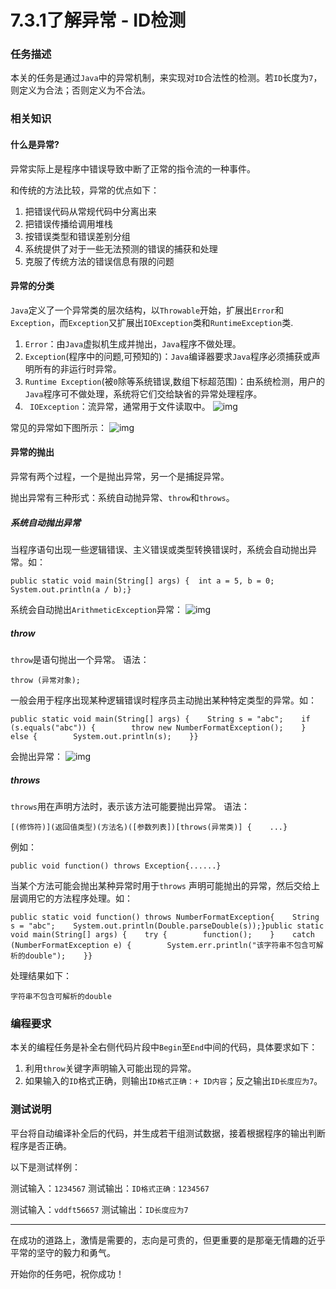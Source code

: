 # 7.3.1了解异常 - ID检测

### 任务描述

本关的任务是通过`Java`中的异常机制，来实现对`ID`合法性的检测。若`ID`长度为`7`，则定义为合法；否则定义为不合法。

### 相关知识

#### 什么是异常?

异常实际上是程序中错误导致中断了正常的指令流的一种事件。

和传统的方法比较，异常的优点如下：

1. 把错误代码从常规代码中分离出来
2. 把错误传播给调用堆栈
3. 按错误类型和错误差别分组
4. 系统提供了对于一些无法预测的错误的捕获和处理
5. 克服了传统方法的错误信息有限的问题

#### 异常的分类

`Java`定义了一个异常类的层次结构，以`Throwable`开始，扩展出`Error`和`Exception`，而`Exception`又扩展出`IOException`类和`RuntimeException`类.

1. `Error`：由`Java`虚拟机生成并抛出，`Java`程序不做处理。
2. `Exception`(程序中的问题,可预知的)：`Java`编译器要求`Java`程序必须捕获或声明所有的非运行时异常。
3. `Runtime Exception`(被`0`除等系统错误,数组下标超范围)：由系统检测，用户的`Java`程序可不做处理，系统将它们交给缺省的异常处理程序。
4. ` IOException`：流异常，通常用于文件读取中。 ![img](https://data.educoder.net/api/attachments/YkRtb0x6Tk1aTEtxcDh0UTVvanUrdz09)

常见的异常如下图所示： ![img](https://data.educoder.net/api/attachments/Mm85L0gzM2JWQjRmUGZVQ0Fqd0k2UT09)

#### 异常的抛出

异常有两个过程，一个是抛出异常，另一个是捕捉异常。

抛出异常有三种形式：系统自动抛异常、`throw`和`throws`。

##### 系统自动抛出异常

当程序语句出现一些逻辑错误、主义错误或类型转换错误时，系统会自动抛出异常。如：

```
public static void main(String[] args) {  int a = 5, b = 0;  System.out.println(a / b);}
```

系统会自动抛出`ArithmeticException`异常： ![img](https://data.educoder.net/api/attachments/cHBtOU85TGtoSFYxQWxrT3RtTmUwdz09)

##### throw

`throw`是语句抛出一个异常。 语法：

```
throw (异常对象);
```

一般会用于程序出现某种逻辑错误时程序员主动抛出某种特定类型的异常。如：

```
public static void main(String[] args) {    String s = "abc";    if (s.equals("abc")) {        throw new NumberFormatException();    }    else {        System.out.println(s);    }}
```

会抛出异常： ![img](https://data.educoder.net/api/attachments/UUk5V1krbWpkRUUxZ3c2VWc0VjZIQT09)

##### throws

`throws`用在声明方法时，表示该方法可能要抛出异常。 语法：

```
[(修饰符)](返回值类型)(方法名)([参数列表])[throws(异常类)] {    ...}
```

例如：

```
public void function() throws Exception{......}
```

当某个方法可能会抛出某种异常时用于`throws` 声明可能抛出的异常，然后交给上层调用它的方法程序处理。如：

```
public static void function() throws NumberFormatException{    String s = "abc";    System.out.println(Double.parseDouble(s));}public static void main(String[] args) {    try {        function();    }    catch (NumberFormatException e) {        System.err.println("该字符串不包含可解析的double");    }}
```

处理结果如下：

```
字符串不包含可解析的double
```

### 编程要求

本关的编程任务是补全右侧代码片段中`Begin`至`End`中间的代码，具体要求如下：

1. 利用`throw`关键字声明输入可能出现的异常。
2. 如果输入的`ID`格式正确，则输出`ID格式正确：+ ID内容`；反之输出`ID长度应为7`。

### 测试说明

平台将自动编译补全后的代码，并生成若干组测试数据，接着根据程序的输出判断程序是否正确。

以下是测试样例：

测试输入：`1234567` 测试输出：`ID格式正确：1234567`

测试输入：`vddft56657` 测试输出：`ID长度应为7`

------

在成功的道路上，激情是需要的，志向是可贵的，但更重要的是那毫无情趣的近乎平常的坚守的毅力和勇气。

开始你的任务吧，祝你成功！